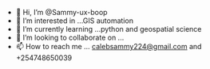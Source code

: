 - 👋 Hi, I’m @Sammy-ux-boop
- 👀 I’m interested in ...GIS automation 
- 🌱 I’m currently learning ...python and geospatial science
- 💞️ I’m looking to collaborate on ...
- 📫 How to reach me ... calebsammy224@gmail.com and +254748650039

<!---
Sammy-ux-boop/Sammy-ux-boop is a ✨ special ✨ repository because its `README.md` (this file) appears on your GitHub profile.
You can click the Preview link to take a look at your changes.
--->
